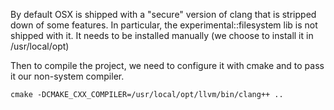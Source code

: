 By default OSX is shipped with a "secure" version of clang that is stripped down of some features.
In particular, the experimental::filesystem lib is not shipped with it.
It needs to be installed manually (we choose to install it in /usr/local/opt)

Then to compile the project, we need to configure it with cmake and to pass it our non-system compiler.

    cmake -DCMAKE_CXX_COMPILER=/usr/local/opt/llvm/bin/clang++ ..
    

